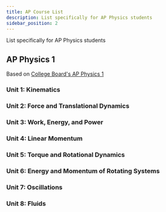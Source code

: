 ```yaml
---
title: AP Course List
description: List specifically for AP Physics students
sidebar_position: 2
---
```


List specifically for AP Physics students

## AP Physics 1

Based on [College Board's AP Physics 1](https://apstudents.collegeboard.org/courses/ap-physics-1-algebra-based)

### Unit 1: Kinematics

### Unit 2: Force and Translational Dynamics

### Unit 3: Work, Energy, and Power

### Unit 4: Linear Momentum

### Unit 5: Torque and Rotational Dynamics

### Unit 6: Energy and Momentum of Rotating Systems

### Unit 7: Oscillations

### Unit 8: Fluids
